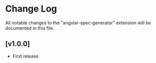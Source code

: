 # Change Log

All notable changes to the "angular-spec-generator" extension will be documented in this file.

## [v1.0.0]

- First release